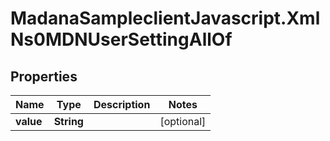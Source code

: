 # MadanaSampleclientJavascript.XmlNs0MDNUserSettingAllOf

## Properties

Name | Type | Description | Notes
------------ | ------------- | ------------- | -------------
**value** | **String** |  | [optional] 


